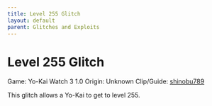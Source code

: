 ```yaml
---
title: Level 255 Glitch
layout: default
parent: Glitches and Exploits
---
```


# Level 255 Glitch

Game: Yo-Kai Watch 3 1.0
Origin: Unknown
Clip/Guide: [shinobu789](https://youtube.com/watch?v=_KPGdCup2LI)

This glitch allows a Yo-Kai to get to level 255.
